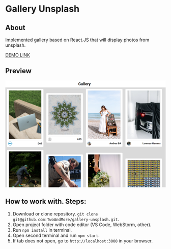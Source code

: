# Gallery Unsplash

## About

Implemented gallery based on React.JS that will display photos from unsplash.

[DEMO LINK](https://twoandmore.github.io/gallery-unsplash/)

## Preview

![img.png](preview.png)

## How to work with. Steps:

1. Download or clone repository. `git clone git@github.com:TwoAndMore/gallery-unsplash.git`.
2. Open project folder with code editor (VS Code, WebStorm, other).
3. Run ```npm install``` in terminal.
4. Open second terminal and run ```npm start```.
5. If tab does not open, go to ```http://localhost:3000``` in your browser.
